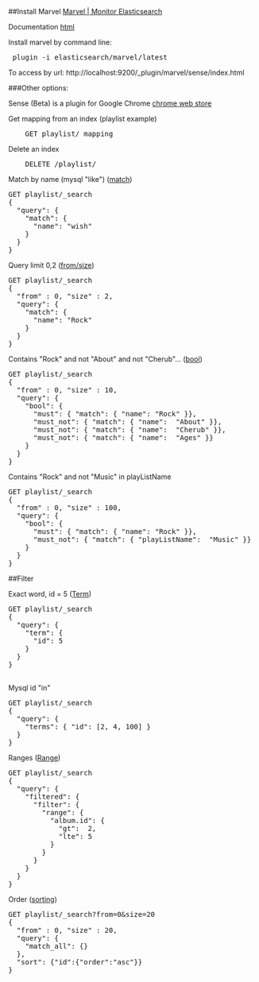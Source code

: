 ##Install Marvel [Marvel | Monitor Elasticsearch](https://www.elastic.co/products/marvel)

Documentation [html](https://www.elastic.co/guide/en/marvel/current/index.html)

Install marvel by command line:

<pre>
 plugin -i elasticsearch/marvel/latest
</pre>

To access by url:
http://localhost:9200/_plugin/marvel/sense/index.html

###Other options:

Sense (Beta) is a plugin for Google Chrome [chrome web store](https://chrome.google.com/webstore/detail/sense-beta/lhjgkmllcaadmopgmanpapmpjgmfcfig)

Get mapping from an index (playlist example)
<pre>
    GET playlist/_mapping
</pre>


Delete an index
<pre>
    DELETE /playlist/
</pre>

Match by name (mysql "like") ([match](https://www.elastic.co/guide/en/elasticsearch/reference/1.4/query-dsl-match-query.html))

<pre>
GET playlist/_search
{
  "query": {
    "match": {
      "name": "wish"
    }
  }
}
</pre>

Query limit 0,2 ([from/size](https://www.elastic.co/guide/en/elasticsearch/reference/current/search-request-from-size.html))

<pre>
GET playlist/_search
{
  "from" : 0, "size" : 2, 
  "query": {
    "match": {
      "name": "Rock"
    }
  }
}
</pre>

Contains "Rock" and not "About" and not "Cherub"... ([bool](https://www.elastic.co/guide/en/elasticsearch/reference/current/query-dsl-bool-query.html))

<pre>
GET playlist/_search
{
  "from" : 0, "size" : 10, 
  "query": {
    "bool": {
      "must": { "match": { "name": "Rock" }},
      "must_not": { "match": { "name":  "About" }},
      "must_not": { "match": { "name":  "Cherub" }},
      "must_not": { "match": { "name":  "Ages" }}
    }
  }
}
</pre>

Contains "Rock" and not "Music" in playListName

<pre>
GET playlist/_search
{
  "from" : 0, "size" : 100, 
  "query": {
    "bool": {
      "must": { "match": { "name": "Rock" }},
      "must_not": { "match": { "playListName":  "Music" }}
    }
  }
}
</pre>

##Filter

Exact word, id = 5 ([Term](https://www.elastic.co/guide/en/elasticsearch/reference/current/query-dsl-terms-query.html))

<pre>
GET playlist/_search
{
  "query": {
    "term": {
      "id": 5
    }
  }
}

</pre>

Mysql id "in" 

<pre>
GET playlist/_search
{
  "query": {
    "terms": { "id": [2, 4, 100] }
  }
}
</pre>

Ranges ([Range](https://www.elastic.co/guide/en/elasticsearch/reference/current/query-dsl-range-query.html))

<pre>
GET playlist/_search
{
  "query": {
    "filtered": {
      "filter": {
        "range": {
          "album.id": {
            "gt":  2,
            "lte": 5
          }
        }
      }
    }
  }
}
</pre>

Order ([sorting](https://www.elastic.co/guide/en/elasticsearch/guide/current/_sorting.html))

<pre>
GET playlist/_search?from=0&size=20
{
  "from" : 0, "size" : 20, 
  "query": {
    "match_all": {}
  },
  "sort": {"id":{"order":"asc"}}
}
</pre>


